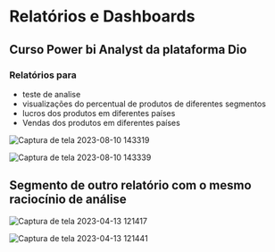 # Relatórios e Dashboards 

## Curso Power bi Analyst da plataforma Dio

### Relatórios para 
  - teste de analise  
  - visualizações do percentual de produtos de diferentes segmentos
  - lucros dos produtos em diferentes países
  - Vendas dos produtos em diferentes países

![Captura de tela 2023-08-10 143319](https://github.com/MarcelHarding/Power-bi/assets/106993667/238ab77d-6832-4a76-b824-139c63864403)

![Captura de tela 2023-08-10 143339](https://github.com/MarcelHarding/Power-bi/assets/106993667/49224789-4994-4d58-9b03-1d0647720bcc)

## Segmento de outro relatório com o mesmo raciocínio de análise 

![Captura de tela 2023-04-13 121417](https://user-images.githubusercontent.com/106993667/231742077-55443766-9b74-4696-b349-b674c5e3d144.png)

![Captura de tela 2023-04-13 121441](https://user-images.githubusercontent.com/106993667/231742112-6ba73b3c-63b4-46f7-a835-423c7f7c0015.png)

